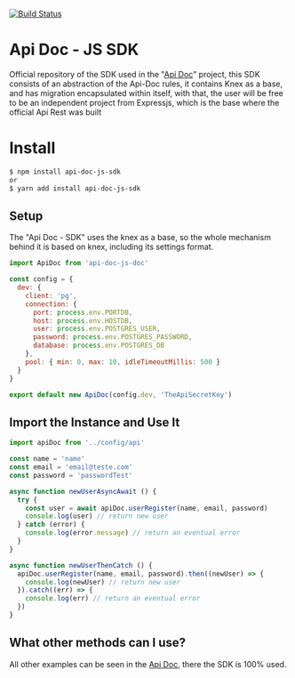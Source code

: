 [![Build Status](https://travis-ci.com/joaomede/api-doc-js-sdk.svg?branch=master)](https://travis-ci.com/joaomede/api-doc-js-sdk)


# Api Doc - JS SDK
Official repository of the SDK used in the "[Api Doc](https://github.com/Api-Doc)" project, this SDK consists of an abstraction of the Api-Doc rules, it contains Knex as a base, and has migration encapsulated within itself, with that, the user will be free to be an independent project from Expressjs, which is the base where the official Api Rest was built

# Install
```sh
$ npm install api-doc-js-sdk
or
$ yarn add install api-doc-js-sdk
```

## Setup
The "Api Doc - SDK" uses the knex as a base, so the whole mechanism behind it is based on knex, including its settings format.
```javascript
import ApiDoc from 'api-doc-js-doc'

const config = {
  dev: {
    client: 'pg',
    connection: {
      port: process.env.PORTDB,
      host: process.env.HOSTDB,
      user: process.env.POSTGRES_USER,
      password: process.env.POSTGRES_PASSWORD,
      database: process.env.POSTGRES_DB
    },
    pool: { min: 0, max: 10, idleTimeoutMillis: 500 }
  }
}

export default new ApiDoc(config.dev, 'TheApiSecretKey')
```



## Import the Instance and Use It

```javascript
import apiDoc from '../config/api'

const name = 'name'
const email = 'email@teste.com'
const password = 'passwordTest'

async function newUserAsyncAwait () {
  try {
    const user = await apiDoc.userRegister(name, email, password)
    console.log(user) // return new user
  } catch (error) {
    console.log(error.message) // return an eventual error 
  }
}

async function newUserThenCatch () {
  apiDoc.userRegister(name, email, password).then((newUser) => {
    console.log(newUser) // return new user
  }).catch((err) => {
    console.log(err) // return an eventual error 
  })
}
```

## What other methods can I use?
All other examples can be seen in the [Api Doc](https://github.com/Api-Doc), there the SDK is 100% used.
